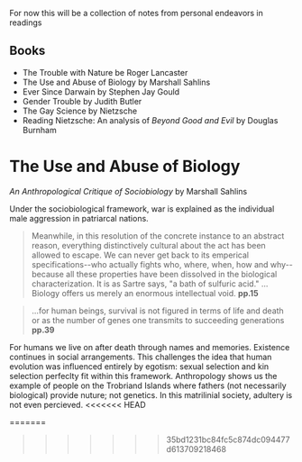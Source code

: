 For now this will be a collection of notes from personal endeavors in readings

## Books

 - The Trouble with Nature be Roger Lancaster
 - The Use and Abuse of Biology by Marshall Sahlins
 - Ever Since Darwain by Stephen Jay Gould
 - Gender Trouble by Judith Butler
 - The Gay Science by Nietzsche
 - Reading Nietzsche: An analysis of *Beyond Good and Evil* by Douglas Burnham

 # The Use and Abuse of Biology
 *An Anthropological Critique of Sociobiology* by Marshall Sahlins

Under the sociobiological framework, war is explained as the individual male aggression in patriarcal nations.
 > Meanwhile, in this resolution of the concrete instance to an abstract reason, everything distinctively cultural about the act has been allowed to escape. We can never get back to its emperical specifications--who actually fights who, where, when, how and why--because all these properties have been dissolved in the biological characterization. It is as Sartre says, "a bath of sulfuric acid." ... Biology offers us merely an enormous intellectual void. __pp.15__

 > ...for human beings, survival is not figured in terms of life and death or as the number of genes one transmits to succeeding generations __pp.39__

 For humans we live on after death through names and memories. Existence continues in social arrangements. This challenges the idea that human evolution was influenced entirely by egotism: sexual selection and kin selection perfeclty fit within this framework. Anthropology shows us the example of people on the Trobriand Islands where fathers (not necessarily biological) provide nuture; not genetics. In this matrilinial society, adultery is not even percieved.
<<<<<<< HEAD


=======
>>>>>>> 35bd1231bc84fc5c874dc094477d613709218468
